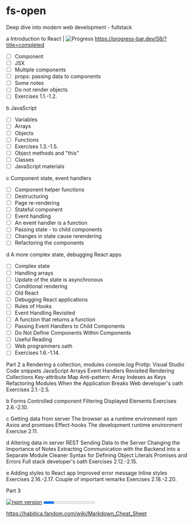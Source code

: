 # fs-open
Deep dive into modern web development - fullstack

a Introduction to React | ![Progress](https://progress-bar.dev/58/?title=completed)
https://progress-bar.dev/58/?title=completed
- [ ] Component
- [ ] JSX
- [ ] Multiple components
- [ ] props: passing data to components
- [ ] Some notes
- [ ] Do not render objects
- [ ] Exercises 1.1.-1.2.

b JavaScript
- [ ] Variables
- [ ] Arrays
- [ ] Objects
- [ ] Functions
- [ ] Exercises 1.3.-1.5.
- [ ] Object methods and "this"
- [ ] Classes
- [ ] JavaScript materials

c Component state, event handlers
- [ ] Component helper functions
- [ ] Destructuring
- [ ] Page re-rendering
- [ ] Stateful component
- [ ] Event handling
- [ ] An event handler is a function
- [ ] Passing state - to child components
- [ ] Changes in state cause rerendering
- [ ] Refactoring the components

d A more complex state, debugging React apps
- [ ] Complex state
- [ ] Handling arrays
- [ ] Update of the state is asynchronous
- [ ] Conditional rendering
- [ ] Old React
- [ ] Debugging React applications
- [ ] Rules of Hooks
- [ ] Event Handling Revisited
- [ ] A function that returns a function
- [ ] Passing Event Handlers to Child Components
- [ ] Do Not Define Components Within Components
- [ ] Useful Reading
- [ ] Web programmers oath
- [ ] Exercises 1.6.-1.14.

Part 2
a Rendering a collection, modules
console.log
Protip: Visual Studio Code snippets
JavaScript Arrays
Event Handlers Revisited
Rendering Collections
Key-attribute
Map
Anti-pattern: Array Indexes as Keys
Refactoring Modules
When the Application Breaks
Web developer's oath
Exercises 2.1.-2.5.

b Forms
Controlled component
Filtering Displayed Elements
Exercises 2.6.-2.10.

c Getting data from server
The browser as a runtime environment
npm
Axios and promises
Effect-hooks
The development runtime environment
Exercise 2.11.

d Altering data in server
REST
Sending Data to the Server
Changing the Importance of Notes
Extracting Communication with the Backend into a Separate Module
Cleaner Syntax for Defining Object Literals
Promises and Errors
Full stack developer's oath
Exercises 2.12.-2.15.

e Adding styles to React app
Improved error message
Inline styles
Exercises 2.16.-2.17.
Couple of important remarks
Exercises 2.18.-2.20.

Part 3


[![npm version](https://badge.fury.io/js/react-sweet-progress.svg)](https://badge.fury.io/js/react-sweet-progress)
<Progress
  percent={69}
/>

https://habitica.fandom.com/wiki/Markdown_Cheat_Sheet
